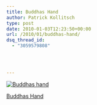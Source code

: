 ```yaml
---
title: Buddhas Hand
author: Patrick Kollitsch
type: post
date: 2010-01-03T12:23:50+00:00
url: /2010/01/buddhas-hand/
dsq_thread_id:
  - "3059579808"




---
```

<div class="media image">
  <a href="http://www.flickr.com/photos/schreibblogade/4242659015/" title="Buddhas hand"><img src="//farm5.static.flickr.com/4070/4242659015_77ab19f642.jpg" alt="Buddhas hand" /></p> 
  
  <p>
    Buddhas Hand
  </p>
  
  <p>
    </a></div>